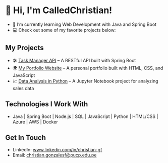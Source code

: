 # 👋 Hi, I'm CalledChristian!

- 🌱 I’m currently learning Web Development with Java and Spring Boot
- 💻 Check out some of my favorite projects below:

## My Projects

- 🛠️ [Task Manager API](https://github.com/johndoe/task-manager-api) – A RESTful API built with Spring Boot
- 🌍 [My Portfolio Website](https://github.com/johndoe/portfolio) – A personal portfolio built with HTML, CSS, and JavaScript
- 📈 [Data Analysis in Python](https://github.com/johndoe/data-analysis-python) – A Jupyter Notebook project for analyzing sales data

## Technologies I Work With
- Java | Spring Boot | Node.js | SQL | JavaScript | Python | HTML/CSS | Azure | AWS | Docker

## Get In Touch
- LinkedIn: www.linkedin.com/in/christian-gf
- Email: christian.gonzalesf@pucp.edu.pe


<!--
**CalledChristian/CalledChristian** is a ✨ _special_ ✨ repository because its `README.md` (this file) appears on your GitHub profile.

Here are some ideas to get you started:

- 🔭 I’m currently working on ...
- 🌱 I’m currently learning ...
- 👯 I’m looking to collaborate on ...
- 🤔 I’m looking for help with ...
- 💬 Ask me about ...
- 📫 How to reach me: ...
- 😄 Pronouns: ...
- ⚡ Fun fact: ...
-->
